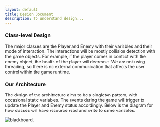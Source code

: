 ```yaml
---
layout: default
title: Design Document
description: To understand design...
---
```

### Class-level Design

The major classes are the Player and Enemy with their variables and their mode of interaction. The interactions will be mostly collision detection with the game objects. For example, if the player comes in contact with the enemy object, the health of the player will decrease. We are not using threading, so there is no external communication that affects the user control within the game runtime.

### Our Architecture

The design of the architecture aims to be a singleton pattern, with occasional static variables. The events during the game will trigger to update the Player and Enemy status accordingly. Below is the diagram for how classes will have resource read and write to same variables.

![blackboard](https://user-images.githubusercontent.com/65105285/113374866-6ad2aa80-932b-11eb-80eb-6cbe83e91ca1.png?raw=true). 
